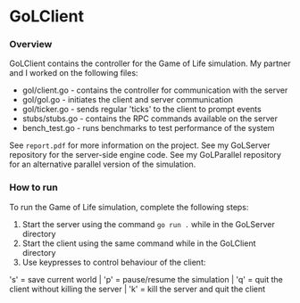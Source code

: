 # GoLClient

### Overview

GoLClient contains the controller for the Game of Life simulation. My partner and I worked on the following files:
* gol/client.go - contains the controller for communication with the server
* gol/gol.go - initiates the client and server communication
* gol/ticker.go - sends regular 'ticks' to the client to prompt events
* stubs/stubs.go - contains the RPC commands available on the server
* bench_test.go - runs benchmarks to test performance of the system

See `report.pdf` for more information on the project. See my GoLServer repository for the server-side engine code. See my GoLParallel repository for an alternative parallel version of the simulation.

### How to run

To run the Game of Life simulation, complete the following steps:

1. Start the server using the command `go run .` while in the GoLServer directory
1. Start the client using the same command while in the GoLClient directory
1. Use keypresses to control behaviour of the client:

's' = save current world 
| 'p' = pause/resume the simulation
| 'q' = quit the client without killing the server
| 'k' = kill the server and quit the client
